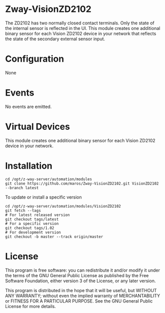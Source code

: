 # Zway-VisionZD2102

The ZD2102 has two normally closed contact terminals. Only the state of the 
internal sensor is reflected in the UI. This module creates one additional 
binary sensor for each Vision ZD2102 device in your network that reflects the
state of the secondary external sensor input.

# Configuration

None

# Events

No events are emitted.

# Virtual Devices

This module creates one additional binary sensor for each Vision ZD2102
device in your network.

# Installation

```shell
cd /opt/z-way-server/automation/modules
git clone https://github.com/maros/Zway-VisionZD2102.git VisionZD2102 --branch latest
```

To update or install a specific version
```shell
cd /opt/z-way-server/automation/modules/VisionZD2102
git fetch --tags
# For latest released version
git checkout tags/latest
# For a specific version
git checkout tags/1.02
# For development version
git checkout -b master --track origin/master
```

# License

This program is free software: you can redistribute it and/or modify
it under the terms of the GNU General Public License as published by
the Free Software Foundation, either version 3 of the License, or any 
later version.

This program is distributed in the hope that it will be useful,
but WITHOUT ANY WARRANTY; without even the implied warranty of
MERCHANTABILITY or FITNESS FOR A PARTICULAR PURPOSE. See the
GNU General Public License for more details.
